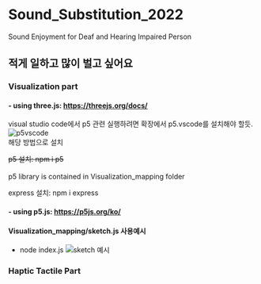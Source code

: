 # Sound_Substitution_2022
Sound Enjoyment for Deaf and Hearing Impaired Person

## 적게 일하고 많이 벌고 싶어요
### Visualization part
#### - using three.js: https://threejs.org/docs/

visual studio code에서 p5 관련 실행하려면 확장에서 p5.vscode를 설치해야 할듯. <br/>
![p5vscode](https://user-images.githubusercontent.com/43838273/156589966-9eafcc56-7f7c-4b77-abd5-9302c56912cd.PNG)<br/>
해당 방법으로 설치 <br/>

~~p5 설치: npm i p5 <br/>~~ <br/>
p5 library is contained in Visualization_mapping folder <br/>

express 설치: npm i express <br/>
#### - using p5.js: https://p5js.org/ko/
#### Visualization_mapping/sketch.js 사용예시
- node index.js
![sketch 예시](https://user-images.githubusercontent.com/43838273/156589105-fea9ece7-9a6d-4159-bc61-dd1f19bc2467.PNG)

### Haptic Tactile Part
